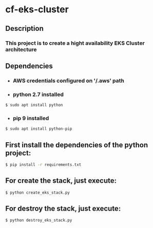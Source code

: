 # cf-eks-cluster

## Description

### This project is to create a hight availability EKS Cluster architecture 

## Dependencies

- ### AWS credentials configured on '/.aws' path
- ### python 2.7 installed
```sh
$ sudo apt install python
```
- ### pip 9 installed
```sh
$ sudo apt install python-pip
```
## First install the dependencies of the python project:
```sh
$ pip install -r requirements.txt
```

## For create the stack, just execute:
```sh
$ python create_eks_stack.py
```

## For destroy the stack, just execute:
```sh
$ python destroy_eks_stack.py
```